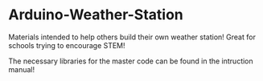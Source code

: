 # Arduino-Weather-Station
Materials intended to help others build their own weather station! Great for schools trying to encourage STEM!

The necessary libraries for the master code can be found in the intruction manual!
